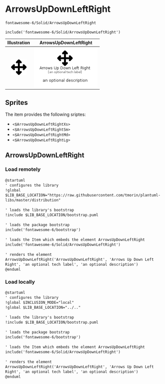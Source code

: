 # ArrowsUpDownLeftRight


```text
fontawesome-6/Solid/ArrowsUpDownLeftRight
```

```text
include('fontawesome-6/Solid/ArrowsUpDownLeftRight')
```



| Illustration | ArrowsUpDownLeftRight |
| :---: | :---: |
| ![illustration for Illustration](../../fontawesome-6/Solid/ArrowsUpDownLeftRight.png) | ![illustration for ArrowsUpDownLeftRight](../../fontawesome-6/Solid/ArrowsUpDownLeftRight.Local.png) |



## Sprites
The item provides the following sriptes:

- `<$ArrowsUpDownLeftRightXs>`
- `<$ArrowsUpDownLeftRightSm>`
- `<$ArrowsUpDownLeftRightMd>`
- `<$ArrowsUpDownLeftRightLg>`





## ArrowsUpDownLeftRight

### Load remotely
```plantuml
@startuml
' configures the library
!global $LIB_BASE_LOCATION="https://raw.githubusercontent.com/tmorin/plantuml-libs/master/distribution"

' loads the library's bootstrap
!include $LIB_BASE_LOCATION/bootstrap.puml

' loads the package bootstrap
include('fontawesome-6/bootstrap')

' loads the Item which embeds the element ArrowsUpDownLeftRight
include('fontawesome-6/Solid/ArrowsUpDownLeftRight')

' renders the element
ArrowsUpDownLeftRight('ArrowsUpDownLeftRight', 'Arrows Up Down Left Right', 'an optional tech label', 'an optional description')
@enduml
```

### Load locally
```plantuml
@startuml
' configures the library
!global $INCLUSION_MODE="local"
!global $LIB_BASE_LOCATION="../.."

' loads the library's bootstrap
!include $LIB_BASE_LOCATION/bootstrap.puml

' loads the package bootstrap
include('fontawesome-6/bootstrap')

' loads the Item which embeds the element ArrowsUpDownLeftRight
include('fontawesome-6/Solid/ArrowsUpDownLeftRight')

' renders the element
ArrowsUpDownLeftRight('ArrowsUpDownLeftRight', 'Arrows Up Down Left Right', 'an optional tech label', 'an optional description')
@enduml
```

